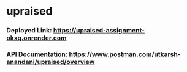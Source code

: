 # upraised
 
### Deployed Link: https://upraised-assignment-okxq.onrender.com
### API Documentation: https://www.postman.com/utkarsh-anandani/upraised/overview
